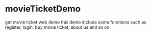 # movieTicketDemo
get movie ticket web demo
this demo include some functions such as register, login, buy movie ticket, about us and so on.
